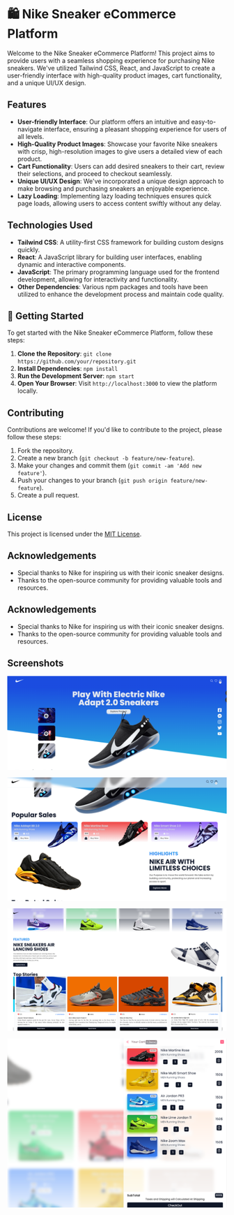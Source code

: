 # 🛍️ Nike Sneaker eCommerce Platform

Welcome to the Nike Sneaker eCommerce Platform! This project aims to provide users with a seamless shopping experience for purchasing Nike sneakers. We've utilized Tailwind CSS, React, and JavaScript to create a user-friendly interface with high-quality product images, cart functionality, and a unique UI/UX design.

## Features

- **User-friendly Interface**: Our platform offers an intuitive and easy-to-navigate interface, ensuring a pleasant shopping experience for users of all levels.
- **High-Quality Product Images**: Showcase your favorite Nike sneakers with crisp, high-resolution images to give users a detailed view of each product.
- **Cart Functionality**: Users can add desired sneakers to their cart, review their selections, and proceed to checkout seamlessly.
- **Unique UI/UX Design**: We've incorporated a unique design approach to make browsing and purchasing sneakers an enjoyable experience.
- **Lazy Loading**: Implementing lazy loading techniques ensures quick page loads, allowing users to access content swiftly without any delay.

## Technologies Used

- **Tailwind CSS**: A utility-first CSS framework for building custom designs quickly.
- **React**: A JavaScript library for building user interfaces, enabling dynamic and interactive components.
- **JavaScript**: The primary programming language used for the frontend development, allowing for interactivity and functionality.
- **Other Dependencies**: Various npm packages and tools have been utilized to enhance the development process and maintain code quality.

## 🚀 Getting Started

To get started with the Nike Sneaker eCommerce Platform, follow these steps:

1. **Clone the Repository**: `git clone https://github.com/your/repository.git`
2. **Install Dependencies**: `npm install`
3. **Run the Development Server**: `npm start`
4. **Open Your Browser**: Visit `http://localhost:3000` to view the platform locally.

## Contributing

Contributions are welcome! If you'd like to contribute to the project, please follow these steps:

1. Fork the repository.
2. Create a new branch (`git checkout -b feature/new-feature`).
3. Make your changes and commit them (`git commit -am 'Add new feature'`).
4. Push your changes to your branch (`git push origin feature/new-feature`).
5. Create a pull request.

## License

This project is licensed under the [MIT License](LICENSE).

## Acknowledgements

- Special thanks to Nike for inspiring us with their iconic sneaker designs.
- Thanks to the open-source community for providing valuable tools and resources.

## Acknowledgements

- Special thanks to Nike for inspiring us with their iconic sneaker designs.
- Thanks to the open-source community for providing valuable tools and resources.

## Screenshots

![Hero Section](https://github.com/sayan112/BuySneakers/raw/master/src/assets/HeroSectionBuySneaker.png)


![Screenshot 1](https://github.com/sayan112/BuySneakers/raw/master/src/assets/Buysnekar1.png)


![Screenshot 2](https://github.com/sayan112/BuySneakers/raw/master/src/assets/Buysnekar2.png)


![Screenshot 3](https://github.com/sayan112/BuySneakers/raw/master/src/assets/Buysnekar3.png)




